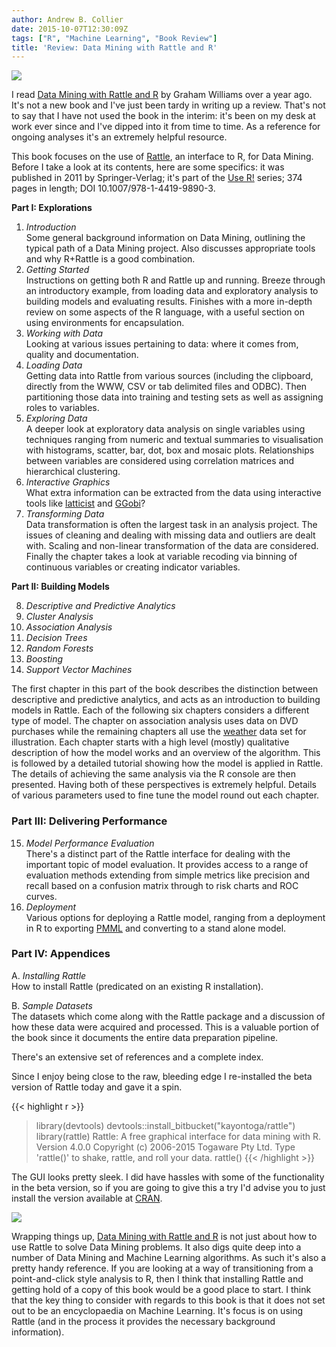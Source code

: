```yaml
---
author: Andrew B. Collier
date: 2015-10-07T12:30:09Z
tags: ["R", "Machine Learning", "Book Review"]
title: 'Review: Data Mining with Rattle and R'
---
```


<!--more-->

<img src="/img/2015/10/data-mining-with-rattle-and-R.jpg">

I read [Data Mining with Rattle and R](http://www.springer.com/us/book/9781441998897) by Graham Williams over a year ago. It's not a new book and I've just been tardy in writing up a review. That's not to say that I have not used the book in the interim: it's been on my desk at work ever since and I've dipped into it from time to time. As a reference for ongoing analyses it's an extremely helpful resource.

This book focuses on the use of [Rattle](http://rattle.togaware.com/), an interface to R, for Data Mining. Before I take a look at its contents, here are some specifics: it was published in 2011 by Springer-Verlag; it's part of the [Use R!](http://www.springer.com/series/6991) series; 374 pages in length; DOI 10.1007/978-1-4419-9890-3.

**Part I: Explorations**

1. _Introduction_   
Some general background information on Data Mining, outlining the typical path of a Data Mining project. Also discusses appropriate tools and why R+Rattle is a good combination. 
2. _Getting Started_   
Instructions on getting both R and Rattle up and running. Breeze through an introductory example, from loading data and exploratory analysis to building models and evaluating results. Finishes with a more in-depth review on some aspects of the R language, with a useful section on using environments for encapsulation. 
3. _Working with Data_   
Looking at various issues pertaining to data: where it comes from, quality and documentation. 
4. _Loading Data_   
Getting data into Rattle from various sources (including the clipboard, directly from the WWW, CSV or tab delimited files and ODBC). Then partitioning those data into training and testing sets as well as assigning roles to variables. 
5. _Exploring Data_   
A deeper look at exploratory data analysis on single variables using techniques ranging from numeric and textual summaries to visualisation with histograms, scatter, bar, dot, box and mosaic plots. Relationships between variables are considered using correlation matrices and hierarchical clustering. 
6. _Interactive Graphics_   
What extra information can be extracted from the data using interactive tools like [latticist](https://code.google.com/p/latticist/) and [GGobi](http://www.ggobi.org/)? 
7. _Transforming Data_   
 Data transformation is often the largest task in an analysis project. The issues of cleaning and dealing with missing data and outliers are dealt with. Scaling and non-linear transformation of the data are considered. Finally the chapter takes a look at variable recoding via binning of continuous variables or creating indicator variables.

**Part II: Building Models**

<ol>
	<li value="8"> <em>Descriptive and Predictive Analytics</em>
	<li> <em>Cluster Analysis</em>
	<li> <em>Association Analysis</em>
	<li> <em>Decision Trees</em>
	<li> <em>Random Forests</em>
	<li> <em>Boosting</em>
	<li> <em>Support Vector Machines</em>
</ol>

The first chapter in this part of the book describes the distinction between descriptive and predictive analytics, and acts as an introduction to building models in Rattle. Each of the following six chapters considers a different type of model. The chapter on association analysis uses data on DVD purchases while the remaining chapters all use the <a href="http://www.inside-r.org/packages/cran/rattle/docs/weather">weather</a> data set for illustration. Each chapter starts with a high level (mostly) qualitative description of how the model works and an overview of the algorithm. This is followed by a detailed tutorial showing how the model is applied in Rattle. The details of achieving the same analysis via the R console are then presented. Having both of these perspectives is extremely helpful. Details of various parameters used to fine tune the model round out each chapter.

### Part III: Delivering Performance

<ol>
<li value="15"> <em>Model Performance Evaluation</em><br>
There's a distinct part of the Rattle interface for dealing with the important topic of model evaluation. It provides access to a range of evaluation methods extending from simple metrics like precision and recall based on a confusion matrix through to risk charts and ROC curves.
<li> <em>Deployment</em><br>
Various options for deploying a Rattle model, ranging from a deployment in R to exporting <a href="https://en.wikipedia.org/wiki/Predictive_Model_Markup_Language">PMML</a> and converting to a stand alone model.
</ol>

### Part IV: Appendices

A. _Installing Rattle_   
How to install Rattle (predicated on an existing R installation).

B. _Sample Datasets_   
The datasets which come along with the Rattle package and a discussion of how these data were acquired and processed. This is a valuable portion of the book since it documents the entire data preparation pipeline.

There's an extensive set of references and a complete index.

Since I enjoy being close to the raw, bleeding edge I re-installed the beta version of Rattle today and gave it a spin.

{{< highlight r >}}
> library(devtools)
> devtools::install_bitbucket(&quot;kayontoga/rattle&quot;)
> library(rattle)
Rattle: A free graphical interface for data mining with R.
Version 4.0.0 Copyright (c) 2006-2015 Togaware Pty Ltd.
Type 'rattle()' to shake, rattle, and roll your data.
> rattle()
{{< /highlight >}}

The GUI looks pretty sleek. I did have hassles with some of the functionality in the beta version, so if you are going to give this a try I'd advise you to just install the version available at <a href="http://cran.mirror.ac.za/">CRAN</a>.

<img src="/img/2015/10/rattle-gui.jpg">

Wrapping things up, <a href="http://www.springer.com/us/book/9781441998897">Data Mining with Rattle and R</a> is not just about how to use Rattle to solve Data Mining problems. It also digs quite deep into a number of Data Mining and Machine Learning algorithms. As such it's also a pretty handy reference. If you are looking at a way of transitioning from a point-and-click style analysis to R, then I think that installing Rattle and getting hold of a copy of this book would be a good place to start. I think that the key thing to consider with regards to this book is that it does not set out to be an encyclopaedia on Machine Learning. It's focus is on using Rattle (and in the process it provides the necessary background information).